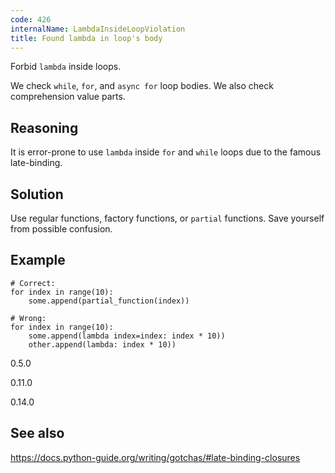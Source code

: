 ```yaml
---
code: 426
internalName: LambdaInsideLoopViolation
title: Found lambda in loop's body
---
```


Forbid `lambda` inside loops.

We check `while`, `for`, and `async for` loop bodies. We also check
comprehension value parts.

## Reasoning
It is error-prone to use `lambda` inside `for` and `while` loops due
to the famous late-binding.

## Solution
Use regular functions, factory functions, or `partial` functions.
Save yourself from possible confusion.

## Example

    # Correct:
    for index in range(10):
        some.append(partial_function(index))
    
    # Wrong:
    for index in range(10):
        some.append(lambda index=index: index * 10))
        other.append(lambda: index * 10))

<div class="versionadded">

0.5.0

</div>

<div class="versionchanged">

0.11.0

</div>

<div class="versionchanged">

0.14.0

</div>

## See also
<https://docs.python-guide.org/writing/gotchas/#late-binding-closures>